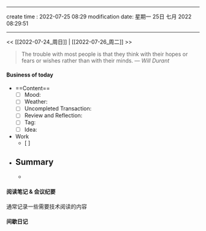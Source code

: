 
---
create time : 2022-07-25 08:29
modification date: 星期一 25日 七月 2022 08:29:51

---

<< [[2022-07-24_周日]] | [[2022-07-26_周二]] >>

> The trouble with most people is that they think with their hopes or fears or wishes rather than with their minds.
> — <cite>Will Durant</cite>

#### Business of today
-  ==Content==
	- [ ] Mood:
	- [ ] Weather:
	- [ ] Uncompleted Transaction:
	- [ ] Review and Reflection:
	- [ ] Tag:
	- [ ] Idea:
- Work
	- [ ] 
- Summary
	- 
	- 
	
#### 阅读笔记 & 会议纪要
通常记录一些需要技术阅读的内容

#### 间歇日记


